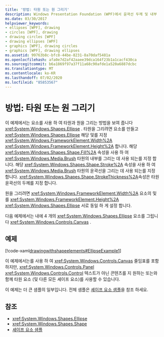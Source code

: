 ```yaml
---
title: '방법: 타원 또는 원 그리기'
description: Windows Presentation Foundation (WPF)에서 윤곽선 두께 및 내부 색에 대 한 선택 항목으로 타원이 나 원을 그리는 방법에 대해 알아봅니다.
ms.date: 03/30/2017
helpviewer_keywords:
- ellipses [WPF], drawing
- circles [WPF], drawing
- drawing circles [WPF]
- drawing ellipses [WPF]
- graphics [WPF], drawing circles
- graphics [WPF], drawing ellipses
ms.assetid: 99763b8c-bfc8-44be-8231-8a70daf5481a
ms.openlocfilehash: afa0e7d2af42aaee39dca164f23b1a1cacf430ca
ms.sourcegitcommit: b6a1869f97a37f11a68c90afde1a520a6887dcbc
ms.translationtype: MT
ms.contentlocale: ko-KR
ms.lasthandoff: 07/02/2020
ms.locfileid: "85853567"
---
```

# <a name="how-to-draw-an-ellipse-or-a-circle"></a>방법: 타원 또는 원 그리기
이 예제에서는 요소를 사용 하 여 타원과 원을 그리는 방법을 보여 줍니다 <xref:System.Windows.Shapes.Ellipse> . 타원을 그리려면 요소를 만들고 <xref:System.Windows.Shapes.Ellipse> 해당 및를 지정 <xref:System.Windows.FrameworkElement.Width%2A> <xref:System.Windows.FrameworkElement.Height%2A> 합니다. 해당 <xref:System.Windows.Shapes.Shape.Fill%2A> 속성을 사용 하 여 <xref:System.Windows.Media.Brush> 타원의 내부를 그리는 데 사용 되는를 지정 합니다. 해당 <xref:System.Windows.Shapes.Shape.Stroke%2A> 속성을 사용 하 여 <xref:System.Windows.Media.Brush> 타원의 윤곽선을 그리는 데 사용 되는를 지정 합니다. <xref:System.Windows.Shapes.Shape.StrokeThickness%2A>속성은 타원 윤곽선의 두께를 지정 합니다.  
  
 원을 그리려면 <xref:System.Windows.FrameworkElement.Width%2A> 요소의 및를 <xref:System.Windows.FrameworkElement.Height%2A> <xref:System.Windows.Shapes.Ellipse> 서로 동일 하 게 설정 합니다.  
  
 다음 예제에서는 내에 4 개의 <xref:System.Windows.Shapes.Ellipse> 요소를 그립니다 <xref:System.Windows.Controls.Canvas> .  
  
## <a name="example"></a>예제  
 [!code-xaml[drawingwithshapeelements#EllipseExample1](~/samples/snippets/csharp/VS_Snippets_Wpf/DrawingWithShapeElements/CS/ellipseexample.xaml#ellipseexample1)]  
  
 이 예제에서는를 사용 하 여 <xref:System.Windows.Controls.Canvas> 줄임표를 포함 하지만, <xref:System.Windows.Controls.Panel> <xref:System.Windows.Controls.Control> 텍스트가 아닌 콘텐츠를 지 원하는 또는와 함께 타원 요소 (및 다른 모든 셰이프 요소)를 사용할 수 있습니다.  
  
 이 예제는 더 큰 샘플의 일부입니다. 전체 샘플은 [셰이프 요소 샘플](https://github.com/Microsoft/WPF-Samples/tree/master/Graphics/ShapeElements)을 참조 하세요.  
  
## <a name="see-also"></a>참조

- <xref:System.Windows.Shapes.Ellipse>
- <xref:System.Windows.Shapes.Shape>
- [셰이프 요소 샘플](https://github.com/Microsoft/WPF-Samples/tree/master/Graphics/ShapeElements)
